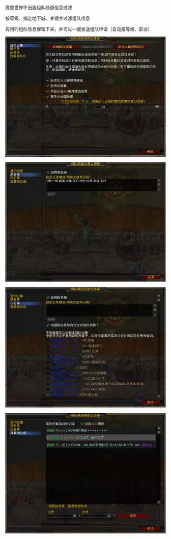 魔兽世界怀旧服组队频道信息过滤

按等级、指定地下城、关键字过滤组队信息

有用的组队信息保留下来，并可以一键发送组队申请（自动报等级、职业）

![基本设置](https://github.com/guoyongshi/BFFilter/raw/master/capture/gen.jpg)

![黑名单](https://github.com/guoyongshi/BFFilter/raw/master/capture/black.jpg)

![白名单](https://github.com/guoyongshi/BFFilter/raw/master/capture/white.jpg)

![组队](https://github.com/guoyongshi/BFFilter/raw/master/capture/chat.jpg)
